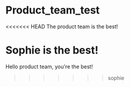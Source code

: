 # Product_team_test

<<<<<<< HEAD
The product team is the best!

Sophie is the best!
=======
Hello product team, you're the best!
>>>>>>> sophie
